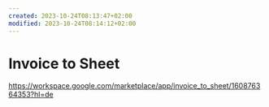 ```yaml
---
created: 2023-10-24T08:13:47+02:00
modified: 2023-10-24T08:14:12+02:00
---
```


# Invoice to Sheet

https://workspace.google.com/marketplace/app/invoice_to_sheet/160876364353?hl=de
